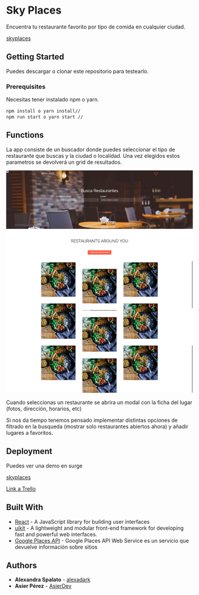 # Sky Places

Encuentra tu restaurante favorito por tipo de comida en cualquier ciudad.

[skyplaces](https://skyplaces.surge.sh/#/)

## Getting Started

Puedes descargar o clonar este repositorio para testearlo.

### Prerequisites

Necesitas tener instalado npm o yarn. 

```
npm install o yarn install// 
npm run start o yarn start // 
```


## Functions

La app consiste de un buscador donde puedes seleccionar el tipo de restaurante que buscas y la ciudad o localidad. Una vez elegidos estos parametros se devolverá un grid de resultados.

![screenshot](design/imagen-landing.png)

Cuando seleccionas un restaurante se abrira un modal con la ficha del lugar (fotos, dirección, horarios, etc) 


Si nos da tiempo tenemos pensado implementar distintas opciones de filtrado en la busqueda (mostrar solo restaurantes abiertos ahora) y añadir lugares a favoritos.



## Deployment

Puedes ver una demo en surge

[skyplaces](https://skyplaces.surge.sh/#/)

[Link a Trello](https://trello.com/b/LgrI7H4j/team-planning)

## Built With

* [React](https://reactjs.org/) - A JavaScript library for building user interfaces
* [uikit](https://getuikit.com/) - A lightweight and modular front-end framework
for developing fast and powerful web interfaces.
* [Google Places API](https://developers.google.com/maps/documentation/javascript/tutorial?hl=es-419) - Google Places API Web Service es un servicio que devuelve información sobre sitios


## Authors

* **Alexandra Spalato** - [alexadark](https://github.com/alexadark)
* **Asier Pérez** - [AsierDev](https://github.com/AsierDev)


